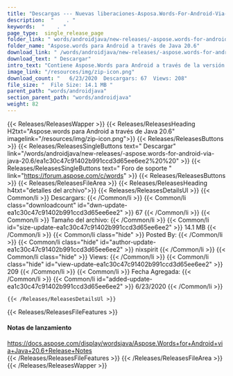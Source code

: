 ```yaml
---
title: "Descargas --- Nuevas liberaciones-Asposa.Words-For-Android-Via-Java-20.6." 
description:  "    . " 
keywords:  "    . " 
page_type:  single_release_page
folder_link: " words/androidjava/new-releases/-aspose.words-for-android-via-java-20.6/"
folder_name: "Aspose.words para Android a través de Java 20.6"
download_link: " /words/androidjava/new-releases/-aspose.words-for-android-via-java-20.6/ea1c30c47c91402b991ccd3d65ee6ee2"
download_text: " Descargar"
intro_text: "Contiene Aspose.Words para Android a través de la versión Java 20.6."
image_link: "/resources/img/zip-icon.png"
download_count: "   6/23/2020  Descargars: 67  Views: 208"
file_size: "  File Size: 14.1 MB "
parent_path: "words/androidjava"
section_parent_path: "words/androidjava"
weight: 82
---
```


{{< Releases/ReleasesWapper >}}
  {{< Releases/ReleasesHeading H2txt="Aspose.words para Android a través de Java 20.6" imagelink="/resources/img/zip-icon.png">}}
  {{< Releases/ReleasesButtons >}}
    {{< Releases/ReleasesSingleButtons text=" Descargar" link="/words/androidjava/new-releases/-aspose.words-for-android-via-java-20.6/ea1c30c47c91402b991ccd3d65ee6ee2%20%20" >}}
    {{< Releases/ReleasesSingleButtons text=" Foro de soporte " link="https://forum.aspose.com/c/words" >}}
  {{< Releases/ReleasesButtons >}}
  {{< Releases/ReleasesFileArea >}}
    {{< Releases/ReleasesHeading h4txt="detalles del archivo">}}
    {{< Releases/ReleasesDetailsUl >}}
            {{< Common/li  >}} Descargars: {{< /Common/li >}} 
      {{< Common/li class="downloadcount" id="dwn-update-ea1c30c47c91402b991ccd3d65ee6ee2" >}} 67 {{< /Common/li >}} 
      {{< Common/li  >}} Tamaño del archivo: {{< /Common/li >}} 
      {{< Common/li id="size-update-ea1c30c47c91402b991ccd3d65ee6ee2" >}} 14.1 MB {{< /Common/li >}} 
      {{< Common/li  class="hide" >}} Posted By: {{< /Common/li >}} 
      {{< Common/li class="hide" id="author-update-ea1c30c47c91402b991ccd3d65ee6ee2" >}} nixspirit {{< /Common/li >}} 
      {{< Common/li class="hide"  >}} Views: {{< /Common/li >}} 
      {{< Common/li class="hide" id="view-update-ea1c30c47c91402b991ccd3d65ee6ee2" >}} 209 {{< /Common/li >}} 
      {{< Common/li  >}} Fecha Agregada: {{< /Common/li >}} 
      {{< Common/li id="added-update-ea1c30c47c91402b991ccd3d65ee6ee2" >}} 6/23/2020 {{< /Common/li >}} 

    {{< /Releases/ReleasesDetailsUl >}}

  {{< Releases/ReleasesFileFeatures >}}
      <h4>Notas de lanzamiento</h4><div><a href="https://docs.aspose.com/display/wordsjava/Aspose.Words+for+Android+via+Java+20.6+Release+Notes">https://docs.aspose.com/display/wordsjava/Aspose.Words+for+Android+via+Java+20.6+Release+Notes</a></div>
  {{< /Releases/ReleasesFileFeatures >}}
 {{< /Releases/ReleasesFileArea >}}
{{< /Releases/ReleasesWapper >}}


